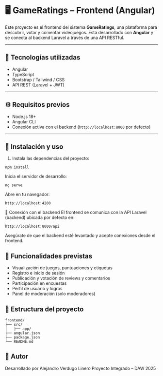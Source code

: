 # 🖥️ GameRatings – Frontend (Angular)

Este proyecto es el frontend del sistema **GameRatings**, una plataforma para descubrir, votar y comentar videojuegos. Está desarrollado con **Angular** y se conecta al backend Laravel a través de una API RESTful.

---

## 🚀 Tecnologías utilizadas

- Angular
- TypeScript
- Bootstrap / Tailwind / CSS
- API REST (Laravel + JWT)

---

## ⚙️ Requisitos previos

- Node.js 18+
- Angular CLI
- Conexión activa con el backend (`http://localhost:8000` por defecto)

---

## 🧪 Instalación y uso

1. Instala las dependencias del proyecto:

```
npm install
```
Inicia el servidor de desarrollo:

```
ng serve
```

Abre en tu navegador:
```
http://localhost:4200
```

🔐 Conexión con el backend
El frontend se comunica con la API Laravel (backend) ubicada por defecto en:
```
http://localhost:8000/api
```
Asegúrate de que el backend esté levantado y acepte conexiones desde el frontend.

## 📝 Funcionalidades previstas

- Visualización de juegos, puntuaciones y etiquetas
- Registro e inicio de sesión
- Publicación y votación de reviews y comentarios
- Participación en encuestas
- Perfil de usuario y logros
- Panel de moderación (solo moderadores)

## 📁 Estructura del proyecto
~~~
frontend/
├── src/
│   ├── app/
├── angular.json
├── package.json
└── README.md
~~~

## 👤 Autor
Desarrollado por Alejandro Verdugo Linero
Proyecto Integrado – DAW 2025